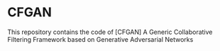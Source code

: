 # CFGAN
This repository contains the code of [CFGAN] 
A Generic Collaborative Filtering Framework based on Generative Adversarial Networks
